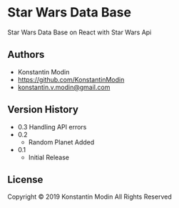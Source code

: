 # Star Wars Data Base

Star Wars Data Base on React with Star Wars Api


## Authors

* Konstantin Modin
* https://github.com/KonstantinModin
* konstantin.v.modin@gmail.com


## Version History

* 0.3
    Handling API errors
* 0.2
    * Random Planet Added
* 0.1
    * Initial Release

## License

Copyright © 2019 Konstantin Modin All Rights Reserved
